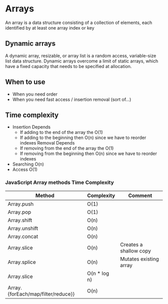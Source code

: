 # Arrays #

An array is a data structure consisting of a collection of elements, each identified by at least one array index or key

## Dynamic arrays ##

A dynamic array, resizable, or array list is a random access, variable-size list data structure.
Dynamic arrays overcome a limit of static arrays, which have a fixed capacity that needs to be specified at allocation.

## When to use ##

- When you need order
- When you need fast access / insertion removal (sort of...)

## Time complexity ##

- Insertion Depends
   - If adding to the end of the array the O(1) 
   - If adding to the beginning then O(n) since we have to reorder indexes
Removal Depends
   - If removing from the end of the array the O(1)
   - If removing from the beginning then O(n) since we have to reorder indexes
- Searching O(n)
- Access O(1)


### JavaScript Array methods Time Complexity ###
 
| Method     | Complexity | Comment  |
|------------|------------|----------|
| Array.push | O(1)  |
| Array.pop | O(1)  |
| Array.shift | O(n)  |
| Array.unshift | O(n)  |
| Array.concat | O(n)  |
| Array.slice | O(n)  | Creates a shallow copy
| Array.splice | O(n)  | Mutates existing array
| Array.slice | O(n * log n)  |
| Array.{forEach/map/filter/reduce}} | O(n)  |



